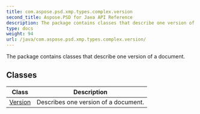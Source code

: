```yaml
---
title: com.aspose.psd.xmp.types.complex.version
second_title: Aspose.PSD for Java API Reference
description: The package contains classes that describe one version of a document.
type: docs
weight: 94
url: /java/com.aspose.psd.xmp.types.complex.version/
---
```



The package contains classes that describe one version of a document.


## Classes

| Class | Description |
| --- | --- |
| [Version](../com.aspose.psd.xmp.types.complex.version/version) | Describes one version of a document. |

